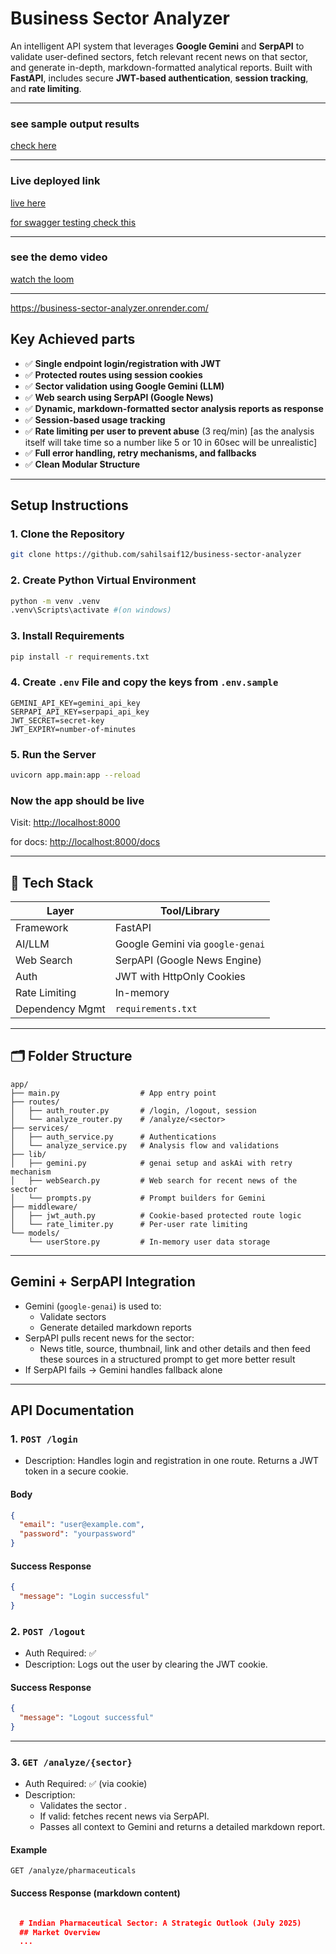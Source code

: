 #  Business Sector Analyzer 

An intelligent API system that leverages **Google Gemini** and **SerpAPI** to validate user-defined sectors, fetch relevant recent news on that sector, and generate in-depth, markdown-formatted analytical reports. Built with **FastAPI**,  includes secure **JWT-based authentication**, **session tracking**, and **rate limiting**.

---

### see sample output results
[check here](https://github.com/sahilsaif12/business-sector-analyzer/tree/main/sampleOutputs)


---
### Live deployed link
[live here](https://business-sector-analyzer.onrender.com/)

[for swagger testing check this](https://business-sector-analyzer.onrender.com/docs)

---
### see the demo video
[watch the loom](https://www.loom.com/share/92aa6de6a07d44d6a4fc7df774330f06?sid=8b2b52cf-642f-42d7-84f9-3bfc5c82b378)




---
https://business-sector-analyzer.onrender.com/
##  Key Achieved parts

- ✅ **Single endpoint login/registration with JWT**
- ✅ **Protected routes using session cookies**
- ✅ **Sector validation using Google Gemini (LLM)**
- ✅ **Web search using SerpAPI (Google News)**
- ✅ **Dynamic, markdown-formatted sector analysis reports as response**
- ✅ **Session-based usage tracking**
- ✅ **Rate limiting per user to prevent abuse** (3 req/min) [as the analysis itself will take time so a number like 5 or 10 in 60sec will be unrealistic]
- ✅ **Full error handling, retry mechanisms, and fallbacks**
- ✅ **Clean Modular Structure**


---

##  Setup Instructions

### 1. Clone the Repository
```bash
git clone https://github.com/sahilsaif12/business-sector-analyzer

```

### 2. Create Python Virtual Environment
```bash
python -m venv .venv
.venv\Scripts\activate #(on windows)
```

### 3. Install Requirements
```bash
pip install -r requirements.txt

```

### 4. Create `.env` File and copy the keys from `.env.sample`
```env
GEMINI_API_KEY=gemini_api_key
SERPAPI_API_KEY=serpapi_api_key
JWT_SECRET=secret-key
JWT_EXPIRY=number-of-minutes
```

### 5. Run the Server
```bash
uvicorn app.main:app --reload
```

### Now the app should be live
Visit: [http://localhost:8000](http://localhost:8000)

for docs: [http://localhost:8000/docs](http://localhost:8000/docs)

---

## 🚀 Tech Stack

| Layer             | Tool/Library                   |
|------------------|-------------------------------|
| Framework        | FastAPI                        |
| AI/LLM           | Google Gemini via `google-genai` |
| Web Search       | SerpAPI (Google News Engine)   |
| Auth             | JWT with HttpOnly Cookies      |
| Rate Limiting    | In-memory |
| Dependency Mgmt  | `requirements.txt`             |

---

## 🗂 Folder Structure

```
app/
├── main.py                  # App entry point
├── routes/
│   ├── auth_router.py       # /login, /logout, session
│   └── analyze_router.py    # /analyze/<sector>
├── services/
│   ├── auth_service.py      # Authentications 
│   └── analyze_service.py   # Analysis flow and validations
├── lib/
│   ├── gemini.py            # genai setup and askAi with retry mechanism
│   ├── webSearch.py         # Web search for recent news of the sector 
│   └── prompts.py           # Prompt builders for Gemini
├── middleware/
│   ├── jwt_auth.py          # Cookie-based protected route logic
│   └── rate_limiter.py      # Per-user rate limiting 
└── models/
    └── userStore.py         # In-memory user data storage
```



---

##  Gemini + SerpAPI Integration

- Gemini (`google-genai`) is used to:
  - Validate sectors
  - Generate detailed markdown reports
- SerpAPI pulls recent news for the sector:
  - News title, source, thumbnail, link and other details and then feed these sources in a structured prompt to get more better result
- If SerpAPI fails → Gemini handles fallback alone

---

## API Documentation

### 1. `POST /login`

-  Description: Handles login and registration in one route. Returns a JWT token in a secure cookie.

#### Body

```json
{
  "email": "user@example.com",
  "password": "yourpassword"
}
```

#### Success Response

```json
{
  "message": "Login successful"
}
```

### 2. `POST /logout`

- Auth Required: ✅
- Description: Logs out the user by clearing the JWT cookie.

#### Success Response

```json
{
  "message": "Logout successful"
}
```

---

### 3. `GET /analyze/{sector}`

- Auth Required: ✅ (via cookie)
- Description:
  - Validates the sector .
  - If valid: fetches recent news via SerpAPI.
  - Passes all context to Gemini and returns a detailed markdown report.

#### Example

```
GET /analyze/pharmaceuticals
```

#### Success Response (markdown content)

```json

  # Indian Pharmaceutical Sector: A Strategic Outlook (July 2025)
  ## Market Overview
  ...

```

